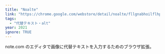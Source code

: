 ```yaml
---
title: "Noalte"
link: "https://chrome.google.com/webstore/detail/noalte/fllgnabhoilflhpebloipnkjelkfcjbi?hl=ja"
tags:
  - "代替テキスト・alt"
year: 2021
ignore: TRUE
---
```


note.com のエディタで画像に代替テキストを入力するためのブラウザ拡張。
